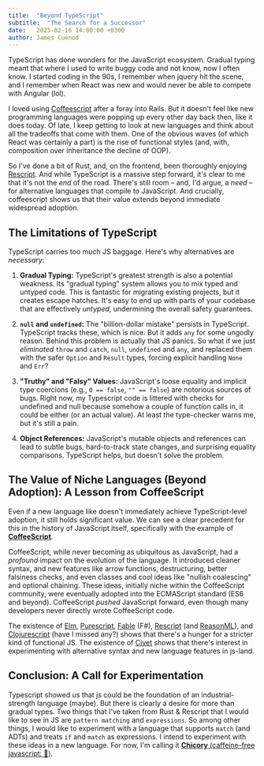 ```yaml
---
title:  "Beyond TypeScript"
subtitle:  "The Search for a Successor"
date:   2025-02-16 14:00:00 +0300
author: James Cuénod
---
```


TypeScript has done wonders for the JavaScript ecosystem. Gradual typing meant that where I used to write buggy code and not know, now I often know. I started coding in the 90s, I remember when jquery hit the scene, and I remember when React was new and would never be able to compete with Angular (lol).

I loved using [Coffeescript](https://coffeescript.org/) after a foray into Rails. But it doesn't feel like new programming languages were popping up every other day back then, like it does today. Of late, I keep getting to look at new languages and think about all the tradeoffs that come with them. One of the obvious waves (of which React was certainly a part) is the rise of functional styles (and, with, composition over inheritance the decline of OOP).

So I've done a bit of Rust, and, on the frontend, been thoroughly enjoying [Rescript](https://rescript-lang.org/). And while TypeScript is a massive step forward, it's clear to me that it's not the _end_ of the road. There's still room – and, I'd argue, a _need_ – for alternative languages that compile to JavaScript. And crucially, coffeescript shows us that their value extends beyond immediate widespread adoption.

## The Limitations of TypeScript

TypeScript carries too much JS baggage. Here's why alternatives are _necessary_:

1.  **Gradual Typing:** TypeScript's greatest strength is also a potential weakness. Its "gradual typing" system allows you to mix typed and untyped code. This is fantastic for migrating existing projects, but it creates escape hatches. It's easy to end up with parts of your codebase that are effectively _untyped_, undermining the overall safety guarantees.

2.  **`null` and `undefined`:** The "billion-dollar mistake" persists in TypeScript. TypeScript tracks these, which is nice. But it adds `any` for some ungodly reason. Behind this problem is actually that JS panics. So what if we just _eliminated_ `throw` and `catch`, `null`, `undefined` and `any`, and replaced them with the safer `Option` and `Result` types, forcing explicit handling `None` and `Err`?

3.  **"Truthy" and "Falsy" Values:** JavaScript's loose equality and implicit type coercions (e.g., `0 == false`, `"" == false`) are notorious sources of bugs. Right now, my Typescript code is littered with checks for undefined and null because somehow a couple of function calls in, it could be either (or an actual value). At least the type-checker warns me, but it's still a pain.

4.  **Object References:** JavaScript's mutable objects and references can lead to subtle bugs, hard-to-track state changes, and surprising equality comparisons. TypeScript helps, but doesn't solve the problem.

## The Value of Niche Languages (Beyond Adoption): A Lesson from CoffeeScript

Even if a new language like doesn't immediately achieve TypeScript-level adoption, it still holds significant value. We can see a clear precedent for this in the history of JavaScript itself, specifically with the example of [**CoffeeScript**](https://coffeescript.org/).

CoffeeScript, while never becoming as ubiquitous as JavaScript, had a _profound_ impact on the evolution of the language. It introduced cleaner syntax, and new features like arrow functions, destructuring, better falsiness checks, and even classes and cool ideas like "nullish coalescing" and optional chaining. These ideas, initially niche within the CoffeeScript community, were eventually adopted into the ECMAScript standard (ES6 and beyond). CoffeeScript _pushed_ JavaScript forward, even though many developers never directly wrote CoffeeScript code.

The existence of [Elm](https://elm-lang.org/), [Purescript](https://www.purescript.org/), [Fable](https://fable.io/) (F#), [Rescript](https://rescript-lang.org/) (and [ReasonML](https://reasonml.github.io/)), and [Clojurescript]() (have I missed any?) shows that there's a hunger for a stricter kind of functional JS. The existence of [Civet](https://civet.dev/) shows that there's interest in experimenting with alternative syntax and new language features in js-land.

## Conclusion: A Call for Experimentation

Typescript showed us that js could be the foundation of an industrial-strength language (maybe). But there is clearly a desire for more than gradual types. Two things that I've taken from Rust & Rescript that I would like to see in JS are `pattern matching` and `expressions`. So among other things, I would like to experiment with a language that supports `match` (and ADTs) and treats `if` and `match` as expressions. I intend to experiment with these ideas in a new language. For now, I'm calling it [**Chicory** (caffeine-free javascript: 🐣)](https://github.com/jcuenod/chicory-lang).
